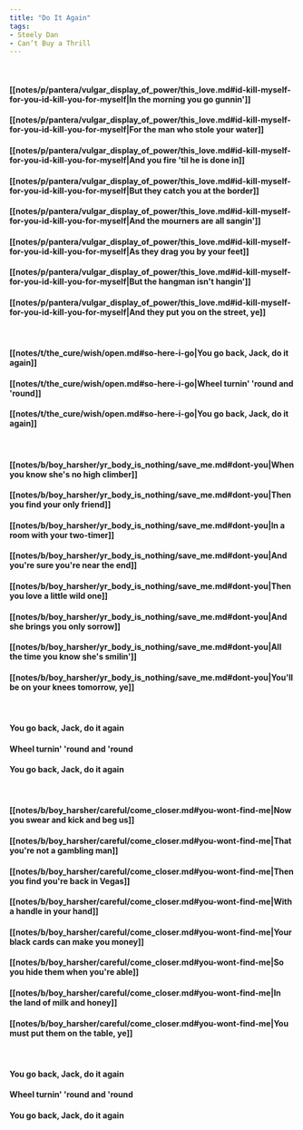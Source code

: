 ```yaml
---
title: "Do It Again"
tags:
- Steely Dan
- Can’t Buy a Thrill
---
```

&nbsp;
#### [[notes/p/pantera/vulgar_display_of_power/this_love.md#id-kill-myself-for-you-id-kill-you-for-myself|In the morning you go gunnin']]
#### [[notes/p/pantera/vulgar_display_of_power/this_love.md#id-kill-myself-for-you-id-kill-you-for-myself|For the man who stole your water]]
#### [[notes/p/pantera/vulgar_display_of_power/this_love.md#id-kill-myself-for-you-id-kill-you-for-myself|And you fire 'til he is done in]]
#### [[notes/p/pantera/vulgar_display_of_power/this_love.md#id-kill-myself-for-you-id-kill-you-for-myself|But they catch you at the border]]
#### [[notes/p/pantera/vulgar_display_of_power/this_love.md#id-kill-myself-for-you-id-kill-you-for-myself|And the mourners are all sangin']]
#### [[notes/p/pantera/vulgar_display_of_power/this_love.md#id-kill-myself-for-you-id-kill-you-for-myself|As they drag you by your feet]]
#### [[notes/p/pantera/vulgar_display_of_power/this_love.md#id-kill-myself-for-you-id-kill-you-for-myself|But the hangman isn't hangin']]
#### [[notes/p/pantera/vulgar_display_of_power/this_love.md#id-kill-myself-for-you-id-kill-you-for-myself|And they put you on the street, ye]]
&nbsp;
#### [[notes/t/the_cure/wish/open.md#so-here-i-go|You go back, Jack, do it again]]
#### [[notes/t/the_cure/wish/open.md#so-here-i-go|Wheel turnin' 'round and 'round]]
#### [[notes/t/the_cure/wish/open.md#so-here-i-go|You go back, Jack, do it again]]
&nbsp;
#### [[notes/b/boy_harsher/yr_body_is_nothing/save_me.md#dont-you|When you know she's no high climber]]
#### [[notes/b/boy_harsher/yr_body_is_nothing/save_me.md#dont-you|Then you find your only friend]]
#### [[notes/b/boy_harsher/yr_body_is_nothing/save_me.md#dont-you|In a room with your two-timer]]
#### [[notes/b/boy_harsher/yr_body_is_nothing/save_me.md#dont-you|And you're sure you're near the end]]
#### [[notes/b/boy_harsher/yr_body_is_nothing/save_me.md#dont-you|Then you love a little wild one]]
#### [[notes/b/boy_harsher/yr_body_is_nothing/save_me.md#dont-you|And she brings you only sorrow]]
#### [[notes/b/boy_harsher/yr_body_is_nothing/save_me.md#dont-you|All the time you know she's smilin']]
#### [[notes/b/boy_harsher/yr_body_is_nothing/save_me.md#dont-you|You'll be on your knees tomorrow, ye]]
&nbsp;
#### You go back, Jack, do it again
#### Wheel turnin' 'round and 'round
#### You go back, Jack, do it again
&nbsp;
#### [[notes/b/boy_harsher/careful/come_closer.md#you-wont-find-me|Now you swear and kick and beg us]]
#### [[notes/b/boy_harsher/careful/come_closer.md#you-wont-find-me|That you're not a gambling man]]
#### [[notes/b/boy_harsher/careful/come_closer.md#you-wont-find-me|Then you find you're back in Vegas]]
#### [[notes/b/boy_harsher/careful/come_closer.md#you-wont-find-me|With a handle in your hand]]
#### [[notes/b/boy_harsher/careful/come_closer.md#you-wont-find-me|Your black cards can make you money]]
#### [[notes/b/boy_harsher/careful/come_closer.md#you-wont-find-me|So you hide them when you're able]]
#### [[notes/b/boy_harsher/careful/come_closer.md#you-wont-find-me|In the land of milk and honey]]
#### [[notes/b/boy_harsher/careful/come_closer.md#you-wont-find-me|You must put them on the table, ye]]
&nbsp;
#### You go back, Jack, do it again
#### Wheel turnin' 'round and 'round
#### You go back, Jack, do it again
